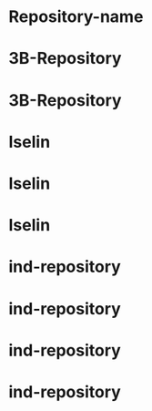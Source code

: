 # Repository-name
# 3B-Repository
# 3B-Repository
# Iselin
# Iselin
# Iselin
# ind-repository
# ind-repository
# ind-repository
# ind-repository
